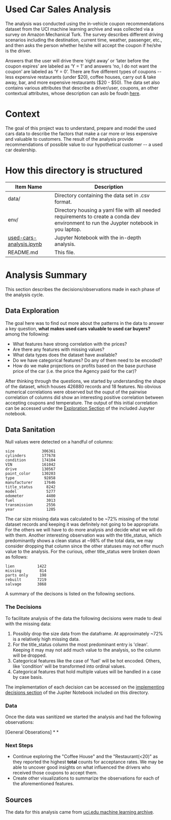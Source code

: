 # Used Car Sales Analysis
The analysis was conducted using the in-vehicle coupon recommendations dataset from the UCI machine learning archive and was collected via a survey on Amazon Mechanical Turk. The survey describes different driving scenarios including the destination, current time, weather, passenger, etc., and then asks the person whether he/she will accept the coupon if he/she is the driver. 

Answers that the user will drive there ‘right away’ or ‘later before the coupon expires’ are labeled as ‘Y = 1’ and answers ‘no, I do not want the coupon’ are labeled as ‘Y = 0’. There are five different types of coupons -- less expensive restaurants (under $20), coffee houses, carry out & take away, bar, and more expensive restaurants ($20 - $50). The data set also contains various attributes that describe a driver/user, coupons, an other contextual attributes, whose description can aslo be foudn [here](https://archive.ics.uci.edu/ml/datasets/in-vehicle+coupon+recommendation#).


# Context
The goal of this project was to understand, prepare and model the used cars data to describe the factors that make a car more or less expensive and valuable to customers. The result of the analysis provide recommendations of possible value to our hypothetical customer -- a used car dealership. 


# How this directory is structured 

| Item Name     | Description   |
| ------------- | ------------- |
| data/         | Directory containing the data set in .csv format. |
| env/          | Directory housing a yaml file with all needed requirements to create a conda dev environment to run the Juypter notebook in you laptop. |
| [used-cars-analysis.ipynb](https://github.com/leonyi/zero-to-mlai-mastery/blob/main/practical-application-5-1-coupon-acceptace-analysis/used-cars-analysis.ipynb)       | Jupyter Notebook with the in-depth analysis. |
| README.md     | This file. |

# Analysis Summary
This section describes the decisions/observations made in each phase of the analysis cycle.

## Data Exploration
The goal here was to find out more about the patterns in the data to answer a key question, **what makes used cars valuable to used car buyers?** among the following:

* What features have strong correlation with the prices?
* Are there any features with missing values?
* What data types does the dataset have available?
* Do we have categorical features? Do any of them need to be encoded?
* How do we make projections on profits based on the base purchase price of the car (i.e. the price the Agency paid for the car)?

After thinking through the questions, we started by understanding the shape of the dataset, which houses 426880 records and 18 features. No obvious numerical correlations were observed but the ouput of the pairwise correlation of columns did show an interesting positive correlation between accepting coupons and temperature. The output of this initial correlation can be accessed under the [Exploration Section](http://localhost:8888/notebooks/Customers_and_Coupons_Acceptance_Analysis.ipynb#Data-Exploration) of the included Jupyter notebook.

## Data Sanitation
Null values were detected on a handful of columns:
```
size            306361
cylinders       177678
condition       174104
VIN             161042
drive           130567
paint_color     130203
type             92858
manufacturer     17646
title_status      8242
model             5277
odometer          4400
fuel              3013
transmission      2556
year              1205
```
The car size missing data was calculated to be ~72% missing of the total dataset records and keeping it was definitely not going to be appropriate. For the others we will have to do more analysis and decide what we will do with them. Another interesting observation was with the title_status, which predominantly shows a clean status at ~98% of the total data, we may consider dropping that column since the other statuses may not offer much value to the analysis. For the curious, other title_status were broken down as follows:

```
lien          1422
missing        814
parts only     198
rebuilt       7219
salvage       3868
```

A summary of the decisons is listed on the following sections.

### The Decisions
To facilitate analysis of the data the following decisions were made to deal with the missing data:

1. Possibly drop the size data from the dataframe. At approximately ~72% is a relatively high missing data.
2. For the title_status column the most predominant entry is 'clean'. Keeping it may may not add much value to the analysis, so the column will be dropped.
3. Categorical features like the case of 'fuel' will be hot encoded. Others, like 'condition' will be transformed into ordinal values.
4. Categorical features that hold multiple values will be handled in a case by case basis. 

The implementation of each decision can be accessed on the [implementing decisions section](http://localhost:8888/notebooks/Customers_and_Coupons_Acceptance_Analysis.ipynb#Implementing-the-decisions) of the Jupiter Notebook included on this directory.

### Data 
Once the data was sanitized we started the analysis and had the following observations:

[General Obserations]
* 
*


### Next Steps
* Continue exploring the "Coffee House" and the "Restaurant(<20)" as they reported the highest **total** counts for acceptance rates. We may be able to uncover good insights on what influenced the drivers who received those coupons to accept them.
* Create other visualizations to summarize the observations for each of the aforementioned features.


## Sources 
The data for this analysis came from [uci.edu machine learning archive](https://archive.ics.uci.edu/ml/datasets/in-vehicle+coupon+recommendation#).

